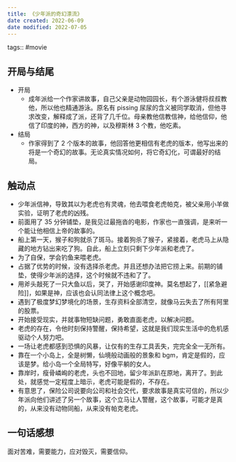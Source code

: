 ```yaml
---
title: 《少年派的奇幻漂流》
date created: 2022-06-09
date modified: 2022-07-05
---
```


tags:: #movie

## 开局与结尾

- 开局
	- 成年派给一个作家讲故事，自己父亲是动物园园长，有个游泳健将叔叔教他，所以他也精通游泳。原名有 pissing 尿尿的含义被同学取消，但他寻求改变，解释成了派，还背了几千位。母亲教他信教信神，给他信仰，他信了印度的神，西方的神，以及穆斯林 3 个教，他吃素。
- 结局
	- 作家得到了 2 个版本的故事，他回答他更相信有老虎的版本，他写出来的将是一个奇幻的故事。无论真实情况如何，将它奇幻化，可谓最好的结局。

## 触动点

- 少年派信神，导致其以为老虎也有灵魂，他去喂食老虎帕克，被父亲用小羊做实验，证明了老虎的凶残。
- 前面用了 35 分钟铺垫，是我见过最拖沓的电影，作家也一直强调，是来听一个能让他相信上帝的故事的。
- 船上第一天，猴子和狗就杀了斑马。接着狗杀了猴子，紧接着，老虎马上从隐藏的地方钻出来吃了狗。自此，船上立刻只剩下少年派和老虎了。
- 为了自保，学会钓鱼来喂老虎。
- 占据了优势的时候，没有选择杀老虎。并且还想办法把它捞上来。前期的铺垫，使得少年派的选择，这个时候就不违和了了。
- 用斧头敲死了一只大鱼以后，哭了，开始感谢印度神。莫名想起了，[[紧急避险]]，如果是神，应该也会认同法律上这个概念吧。
- 遇到了极度梦幻梦境化的场景，生存资料全部清空，就像马云失去了所有阿里的股票。
- 开始接受现实，并就事物短缺问题，勇敢直面老虎，以解决问题。
- 老虎的存在，令他时刻保持警醒，保持希望，这就是我们现实生活中的危机感驱动个人努力吧。
- 一场让老虎都感到恐惧的风暴，让仅有的生存工具丢失，完完全全一无所有。
- 靠在一个小岛上，全是树懒，仙境般动画般的景象和 bgm，肯定是假的，应该是梦。给小岛一个全局特写，好像平躺的女人。
- 靠岸时，瘦骨嶙峋的老虎，头也不回地，留少年派趴在原地，离开了。到此处，就感觉一定程度上暗示，老虎可能是假的，不存在。
- 有意思了，保险公司说要向公司和社会交代，要求故事是真实可信的，所以少年派向他们讲述了另一个故事，这个立马让人警醒，这个故事，可能才是真的，从来没有动物同船，从来没有帕克老虎。

## 一句话感想

面对苦难，需要能力，应对毁灭，需要信仰。
